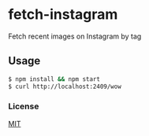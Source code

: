 # fetch-instagram
Fetch recent images on Instagram by tag

## Usage
```bash
$ npm install && npm start
$ curl http://localhost:2409/wow
```

### License
[MIT](LICENSE)
